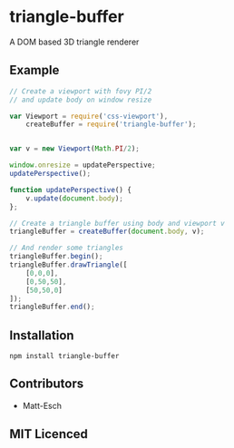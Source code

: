 # triangle-buffer

A DOM based 3D triangle renderer

## Example


```js
// Create a viewport with fovy PI/2
// and update body on window resize

var Viewport = require('css-viewport'),
    createBuffer = require('triangle-buffer');


var v = new Viewport(Math.PI/2);

window.onresize = updatePerspective;
updatePerspective();

function updatePerspective() {
    v.update(document.body);
};

// Create a triangle buffer using body and viewport v
triangleBuffer = createBuffer(document.body, v);

// And render some triangles
triangleBuffer.begin();
triangleBuffer.drawTriangle([
    [0,0,0],
    [0,50,50],
    [50,50,0]
]);
triangleBuffer.end();
```

## Installation

`npm install triangle-buffer`

## Contributors

 - Matt-Esch

## MIT Licenced

